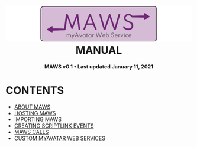 ﻿<!--
  Software manual template (b210104)
  https://github.com/APrettyCoolProgram/my-development-environment/tree/master/templates/documentation
-->

<h1 align="center">

  <img src="../../resources/asset/img/logo/maws-logo-800x150.png" alt="myAvatar Web Service logo" width="800">
  <br>
  MANUAL
  <br>

</h1>

<h4 align="center">

  MAWS v0.1&nbsp;&bull;&nbsp;Last updated January 11, 2021

</h4>


# CONTENTS
* [ABOUT MAWS](#manual-about-maws.md)
* [HOSTING MAWS](#manual-hosting-maws.md)
* [IMPORTING MAWS](#manual-importing-maws.md)
* [CREATING SCRIPTLINK EVENTS](#manual-creating-scriptlink-events.md)
* [MAWS CALLS](#manual-maws-calls.md)
* [CUSTOM MYAVATAR WEB SERVICES](#manual-custom-myavatar-web-services.md)